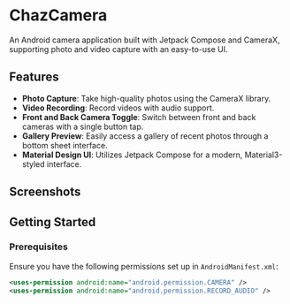 # ChazCamera

An Android camera application built with Jetpack Compose and CameraX, supporting photo and video capture with an easy-to-use UI.

## Features

- **Photo Capture**: Take high-quality photos using the CameraX library.
- **Video Recording**: Record videos with audio support.
- **Front and Back Camera Toggle**: Switch between front and back cameras with a single button tap.
- **Gallery Preview**: Easily access a gallery of recent photos through a bottom sheet interface.
- **Material Design UI**: Utilizes Jetpack Compose for a modern, Material3-styled interface.

## Screenshots

<!-- Add screenshots of your app here, e.g., home screen, photo capture, video recording, gallery preview -->

## Getting Started

### Prerequisites

Ensure you have the following permissions set up in `AndroidManifest.xml`:

```xml
<uses-permission android:name="android.permission.CAMERA" />
<uses-permission android:name="android.permission.RECORD_AUDIO" />
